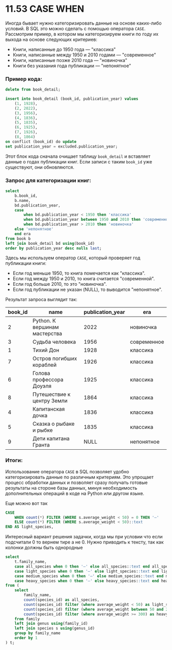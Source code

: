 # 11.53 CASE WHEN

Иногда бывает нужно категоризировать данные на основе каких-либо условий. В SQL это можно сделать с помощью оператора `CASE`. Рассмотрим пример, в котором мы категоризируем книги по году их выхода на основе следующих критериев:

- Книги, написанные до 1950 года — "классика"
- Книги, написанные между 1950 и 2010 годами — "современное"
- Книги, написанные позже 2010 года — "новиночка"
- Книги без указания года публикации — "непонятное"

### Пример кода:

```sql
delete from book_detail;

insert into book_detail (book_id, publication_year) values
    (1, 1928),
    (2, 2022),
    (3, 1956),
    (4, 1836),
    (5, 1835),
    (6, 1925),
    (7, 1926),
    (8, 1864)
on conflict (book_id) do update
set publication_year = excluded.publication_year;
```

Этот блок кода сначала очищает таблицу `book_detail` и вставляет данные о годах публикации книг. Если записи с таким `book_id` уже существуют, они обновляются.

### Запрос для категоризации книг:

```sql
select
    b.book_id,
    b.name,
    bd.publication_year,
    case
        when bd.publication_year < 1950 then 'классика'
        when bd.publication_year between 1950 and 2010 then 'современное'
        when bd.publication_year > 2010 then 'новиночка'
    else 'непонятное'
    end era
from book b
left join book_detail bd using(book_id)
order by publication_year desc nulls last;
```

Здесь мы используем оператор `CASE`, который проверяет год публикации книги:

- Если год меньше 1950, то книга помечается как "классика".
- Если год между 1950 и 2010, то книга считается "современной".
- Если год больше 2010, то это "новиночка".
- Если год публикации не указан (NULL), то выводится "непонятное".

Результат запроса выглядит так:

| book_id | name | publication_year | era |
| --- | --- | --- | --- |
| 2 | Python. К вершинам мастерства | 2022 | новиночка |
| 3 | Судьба человека | 1956 | современное |
| 1 | Тихий Дон | 1928 | классика |
| 7 | Остров погибших кораблей | 1926 | классика |
| 6 | Голова профессора Доуэля | 1925 | классика |
| 8 | Путешествие к центру Земли | 1864 | классика |
| 4 | Капитанская дочка | 1836 | классика |
| 5 | Сказка о рыбаке и рыбке | 1835 | классика |
| 9 | Дети капитана Гранта | NULL | непонятное |

### Итоги:

Использование оператора `CASE` в SQL позволяет удобно категоризировать данные по различным критериям. Это упрощает процесс обработки данных и позволяет сразу получать готовые результаты на стороне базы данных, минуя необходимость дополнительных операций в коде на Python или другом языке.

Еще можно вот так

```sql
CASE 
    WHEN count(*) FILTER (WHERE s.average_weight < 50) = 0 THEN '—'
    ELSE count(*) FILTER (WHERE s.average_weight < 50)::text 
END AS light_species,
```

Интересный вариант решения задачки, когда мы при условии что если подсчитали 0 то вернем тире а не 0. Нужно приводить к тексту, так как колонки должны быть однородные

```sql
select
    t.family_name,
    case all_species when 0 then '—' else all_species::text end all_species,
    case light_species when 0 then '—' else light_species::text end light_species,
    case medium_species when 0 then '—' else medium_species::text end medium_species,
    case heavy_species when 0 then '—' else heavy_species::text end heavy_species
from (
    select
        family_name,
        count(species_id) as all_species,
        count(species_id) filter (where average_weight < 50) as light_species,
        count(species_id) filter (where average_weight between 50 and 299) as medium_species,
        count(species_id) filter (where average_weight >= 300) as heavy_species
    from family
    left join genus using(family_id)
    left join species s using(genus_id)
    group by family_name
    order by 1
) t;
```